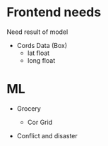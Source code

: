 # Frontend needs
Need result of model
- Cords Data (Box)
    - lat float
    - long float


# ML 
- Grocery
    - Cor Grid

- Conflict and disaster


